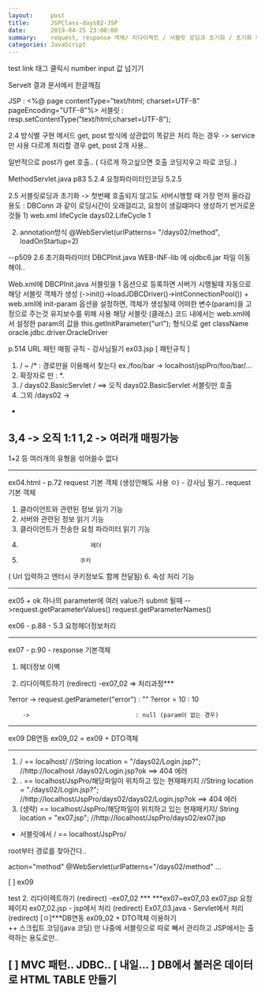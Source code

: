 ```yaml
---
layout:     post
title:      JSPClass-days02-JSP
date:       2019-04-25 23:00:00
summary:    request, response 객체/ 리다이렉트 / 서블릿 로딩과 초기화 / 초기화 파라미터 / URL 매핑규칙 ;
categories: JavaScript
---
```

test
link 태그 클릭시 number input 값 넘기기

Servelt 결과 문서에서 한글깨짐

JSP : <%@ page contentType="text/html; charset=UTF-8" pageEncoding="UTF-8"%>
서블릿 : resp.setContentType("text/html;charset=UTF-8");


2.4 방식별 구현 메서드
get, post 방식에 상관없이 똑같은 처리 하는 경우 -> service만 사용
다르게 처리할 경우 get, post 2개 사용..

일반적으로 post가 get 호출..
( 다르게 하고싶으면 호출 코딩지우고 따로 코딩..)

MethodServlet.java
p83 5.2.4  요청파라미터인코딩
	5.2.5
	
2.5 서블릿로딩과 초기화
<load-on-startup> -> 첫번째 호출되지 않고도  서버시행할 때 가장 먼저 올라감
용도 : DBConn 과 같이 로딩시간이 오래걸리고, 요청이 생길떄마다 생성하기 번거로운것들
1) 
web.xml
    <servlet>
    <servlet-name>lifeCycle</servlet-name>
    <servlet-class>days02.LifeCycle</servlet-class>
    <load-on-startup>1</load-on-startup>
  </servlet>


2) annotation방식
@WebServlet(urlPatterns= "/days02/method", loadOnStartup=2)

--p509  2.6 초기화파라미터
DBCPInit.java 
WEB-INF-lib 에 ojdbc6.jar 파일 이동해야..


Web.xml에 DBCPInit.java 서블릿을 
<load-on-startup>1</load-on-startup> 옵션으로 등록하면
서버가 시행될때 자동으로 해당 서블릿 객체가 생성
(->init()->loadJDBCDriver()->intConnectionPool())
+
web.xml에  init-param 옵션을 설정하면, 객체가 생성될때 어떠한 변수(param)을 고정으로 주는것
유지보수를 위해 사용
해당 서블릿 (클래스) 코드 내에서는 web.xml에서 설정한 param의 값을 this.getInitParameter("url"); 형식으로 get
<init-param>
			<param-name>className</param-name>
			<param-value>oracle.jdbc.driver.OracleDriver</param-value>
</init-param><!-- 서블릿객체가 생성될때 param으로 줄값 -->

p.514 URL 패턴 매핑 규칙 - 강사님필기 ex03.jsp
[ 패턴규칙 ]
1. / ~ /*  : 경로만을 이용해서 찾는다
ex./foo/bar -> localhost/jspPro/foo/bar/...
2. 확장자로 만 : *. 
3. / 
<servlet-class>days02.BasicServlet</servlet-class>
<url-pattern>/</url-pattern>
==> 오직 days02.BasicServlet 서블릿만 호출
4. 그외
/days02  -> 
-
3,4 -> 오직 1:1
1,2 -> 여러개 매핑가능
-
1+2 등 여러개의 유형을 섞어쓸수 없다

-----------------------------------------------------------
ex04.html - p.72 request 기본 객체 (생성안해도 사용 ㅇ) - 강사님 필기..
request 기본 객체
1. 클라이언트와 관련된 정보 읽기 기능
2. 서버와 관련된 정보 읽기 기능
3. 클라이언트가 전송한 요청 파라미터 읽기 기능
4. 					       헤더
5.     					쿠키 
( Url 입력하고 엔터시 쿠키정보도 함께 전달됨)
6. 속성 처리 기능

----------------------------------------------------------------
ex05 + ok
하나의 parameter에 여러 value가 submit 될때
-->request.getParameterValues()
request.getParameterNames()

ex06 - p.88 -  5.3 요청헤더정보처리

---
ex07 - p.90 - response 기본객체 
1. 헤더정보 이벽


2. 리다이렉트하기 (redirect) -ex07_02 => 처리과정***

?error -> request.getParameter("error") : ""
?error = 10								: 10


  		->								: null (param이 없는 경우)

---------
ex09 DB연동
ex09_02 = ex09 + DTO객체



---------------
1. / == localhost/
		//String location = "/days02/Login.jsp?";
		//http://localhost   /days02/Login.jsp?ok ==> 404 에러
2. . == localhost/JspPro/해당파일이 위치하고 있는 현재패키지
		//String location =             "./days02/Login.jsp?";
		//http://localhost/JspPro/days02/days02/Login.jsp?ok ==> 404 에러
3. (생략) == localhost/JspPro/해당파일이 위치하고 있는 현재패키지/ 
		String location = "ex07.jsp";
		//http://localhost/JspPro/days02/ex07.jsp


* 서블릿에서 / == localhost/JspPro/

root부터 경로를 찾아간다.. 

action="method"
@WebServlet(urlPatterns="/days02/method" ...

[	]
ex09


test
2. 리다이렉트하기 (redirect) -ex07_02 ***
***ex07~ex07_03
ex07.jsp 요청페이지 
ex07_02.jsp - jsp에서 처리 (redirect)
Ex07_03.java - Servlet에서 처리 (redirect)
[ㅇ]***DB연동 ex09_02 + DTO객체 이용하기   
++ 스크립트 코딩(java 코딩) 만 나중에 서블릿으로 따로 빼서 관리하고 JSP에서는 출력하는 용도로만.. 

[	]
MVC 패턴..
JDBC..
[ 내일... ]
DB에서 불러온 데이터 로 HTML TABLE 만들기
------------
   <!-- p 509 초기화 파라미터 -->
   <!-- p 514 URL 패턴 매핑 규칙 -->
   <!-- 
   [~/ex.jsp]         -> 요청 ->       ex.jsp
   [ URL요청 ]               ->           서블릿클래스
   
   url 요청 패턴 정하기
   
   /days/*.htm  X     경로 + 확장 
   
   
   [패턴 규칙]
   4. 그외 패턴   일치
     <servlet-class>days01.BasicServlet</servlet-class>
     <url-pattern>/days02</url-pattern>  경로패터 X , 확장자 패턴 X, 기본 매핑 X
     http://localhost/jspPro/days02
   
   3. 오직 '/' 만 어플리케이션의 기본 서블릿 매핑
   <servlet-class>days01.BasicServlet</servlet-class>
   <url-pattern>/</url-pattern>
   
   2.  확장자    :    '*.'   시작
       <servlet-class>days01.SiStServlet</servlet-class>
       <url-pattern>*.sist</url-pattern>
     http://localhost/ex10.sist
     http://localhost/jspPro/foo/bar/ex01.sist
   
   1.  경로 패턴 :    '/' 로 시작  ~~~~   '/*'
      예)                 /       foo/bar        /*
      
      <servlet-class>days01.NowServlet</servlet-class>
      <url-pattern>/foo/bar/*</url-pattern>
      
      http://localhost/jspPro/foo/bar/ex01.jsp
      http://localhost/jspPro/foo/bar/ex01.html
      http://localhost/jspPro/foo/bar/ex01.do
      http://localhost/jspPro/foo/bar/ex01
      http://localhost/jspPro/foo/bar/test/ex01.jsp
     -->

